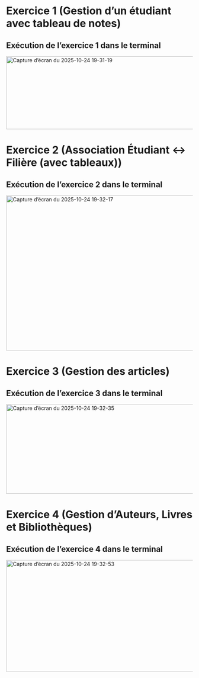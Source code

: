 # Exercice 1 (Gestion d’un étudiant avec tableau de notes)
## Exécution de l’exercice 1 dans le terminal 
<img width="927" height="197" alt="Capture d’écran du 2025-10-24 19-31-19" src="https://github.com/user-attachments/assets/473c91d6-6a0d-4961-9758-6192356b3768" />

# Exercice 2 (Association Étudiant ↔ Filière (avec tableaux))
## Exécution de l’exercice 2 dans le terminal 
<img width="932" height="419" alt="Capture d’écran du 2025-10-24 19-32-17" src="https://github.com/user-attachments/assets/067f38fd-98e1-4912-93a0-520daddafcd1" />

# Exercice 3 (Gestion des articles)
## Exécution de l’exercice 3 dans le terminal 
<img width="932" height="242" alt="Capture d’écran du 2025-10-24 19-32-35" src="https://github.com/user-attachments/assets/efe8b143-0dff-446f-880e-378abdb975d6" />

# Exercice 4 (Gestion d’Auteurs, Livres et Bibliothèques)
## Exécution de l’exercice 4 dans le terminal 
<img width="932" height="302" alt="Capture d’écran du 2025-10-24 19-32-53" src="https://github.com/user-attachments/assets/d86d057f-b423-42df-b5f0-adec4f10abb3" />




